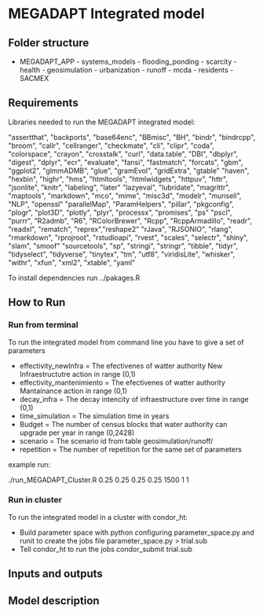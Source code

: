 # MEGADAPT Integrated model

## Folder structure
- MEGADAPT_APP
      - systems_models
            - flooding_ponding
            - scarcity
            - health
      - geosimulation
            - urbanization
            - runoff
      - mcda
            - residents
            - SACMEX


## Requirements

Libraries needed to run the MEGADAPT integrated model:

"assertthat", "backports", "base64enc", "BBmisc", "BH", "bindr", "bindrcpp", "broom", "callr", "cellranger", "checkmate",
"cli", "clipr", "coda", "colorspace", "crayon", "crosstalk", "curl", "data.table", "DBI", "dbplyr", "digest", "dplyr", 
"ecr", "evaluate", "fansi", "fastmatch", "forcats", "gbm", "ggplot2", "glmmADMB", "glue", "gramEvol", "gridExtra", "gtable"
"haven", "hexbin", "highr", "hms", "htmltools", "htmlwidgets", "httpuv", "httr", "jsonlite", "knitr", "labeling", "later"
"lazyeval", "lubridate", "magrittr", "maptools", "markdown", "mco", "mime", "misc3d", "modelr", "munsell", "NLP", "openssl"
"parallelMap", "ParamHelpers", "pillar", "pkgconfig", "plogr", "plot3D", "plotly", "plyr", "processx", "promises", "ps"
"pscl", "purrr", "R2admb", "R6", "RColorBrewer", "Rcpp", "RcppArmadillo", "readr", "readxl", "rematch", "reprex","reshape2"
"rJava", "RJSONIO", "rlang", "rmarkdown", "rprojroot", "rstudioapi", "rvest", "scales", "selectr", "shiny", "slam", "smoof"
"sourcetools", "sp", "stringi", "stringr", "tibble", "tidyr", "tidyselect", "tidyverse", "tinytex", "tm", "utf8",
"viridisLite", "whisker", "withr", "xfun", "xml2", "xtable", "yaml"

To install dependencies run ../pakages.R

## How to Run

### Run from terminal

To run the integrated model from command line you have to give a set of parameters

- effectivity_newInfra = The efectivenes of watter authority New Infraestructutre action in range (0,1)
- effectivity_mantenimiento = The efectivenes of watter authority Mantainance action in range (0,1)
- decay_infra = The decay intencity of infraestructure over time in range (0,1)
- time_simulation = The simulation time in years
- Budget = The number of census blocks that water authority can upgrade per year in range (0,2428) 
- scenario = The scenario id from table geosimulation/runoff/
- repetition = The number of repetition for the same set of parameters

example run:

./run_MEGADAPT_Cluster.R 0.25 0.25 0.25 0.25 1500 1 1

### Run in cluster

To run the integrated model in a cluster with condor_ht:

- Build parameter space with python configuring parameter_space.py and runit to create the jobs file
      parameter_space.py > trial.sub
- Tell condor_ht to run the jobs
      condor_submit trial.sub
      

## Inputs and outputs

## Model description
